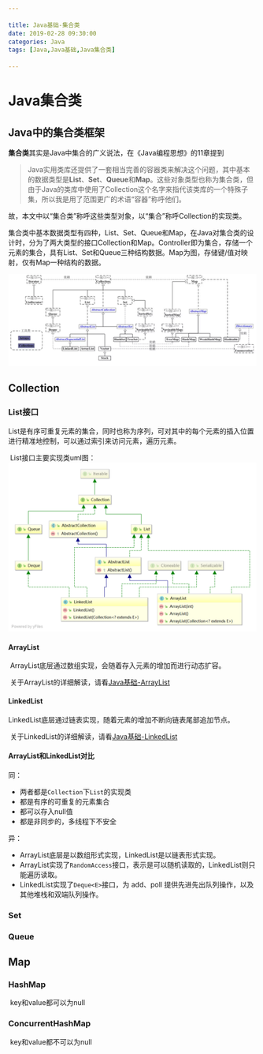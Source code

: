 ```yaml
---

title: Java基础-集合类
date: 2019-02-28 09:30:00
categories: Java
tags: [Java,Java基础,Java集合类]

---
```


# Java集合类

## Java中的集合类框架

**集合类**其实是Java中集合的广义说法，在《Java编程思想》的11章提到

> ​	Java实用类库还提供了一套相当完善的容器类来解决这个问题，其中基本的数据类型是**List**、**Set**、**Queue**和**Map**。这些对象类型也称为集合类，但由于Java的类库中使用了Collection这个名字来指代该类库的一个特殊子集，所以我是用了范围更广的术语“容器”称呼他们。

故，本文中以“集合类”称呼这些类型对象，以“集合”称呼Collection的实现类。

​	集合类中基本数据类型有四种，List、Set、Queue和Map，在Java对集合类的设计时，分为了两大类型的接口Collection和Map。Controller即为集合，存储一个元素的集合，具有List、Set和Queue三种结构数据。Map为图，存储键/值对映射，仅有Map一种结构的数据。

![img](/imag/b171c70578a6d6f369066d6dfbc45555.jpg)

<!--more-->

## Collection

### List接口

​	List是有序可重复元素的集合，同时也称为序列，可对其中的每个元素的插入位置进行精准地控制，可以通过索引来访问元素，遍历元素。

​	List接口主要实现类uml图：![LinkedList](/imag/LinkedList-1551342550459.png)

#### ArrayList

​	ArrayList底层通过数组实现，会随着存入元素的增加而进行动态扩容。

​	关于ArrayList的详细解读，请看[Java基础-ArrayList](https://www.jccc.me/2019/02/28/Java%E5%9F%BA%E7%A1%80-ArrayList/)

#### LinkedList

​	LinkedList底层通过链表实现，随着元素的增加不断向链表尾部追加节点。

​	关于LinkedList的详细解读，请看[Java基础-LinkedList](https://www.jccc.me/2019/02/28/Java%E5%9F%BA%E7%A1%80-LinkedList/)

#### ArrayList和LinkedList对比

同：

- 两者都是`Collection`下`List`的实现类
- 都是有序的可重复的元素集合
- 都可以存入null值
- 都是非同步的，多线程下不安全

异：

- ArrayList底层是以数组形式实现，LinkedList是以链表形式实现。
- ArrayList实现了`RandomAccess`接口，表示是可以随机读取的，LinkedList则只能遍历读取。
- LinkedList实现了`Deque<E>`接口，为 add、poll 提供先进先出队列操作，以及其他堆栈和双端队列操作。

### Set

### Queue

## Map

### HashMap

​	key和value都可以为null

### ConcurrentHashMap

​	key和value都不可以为null

